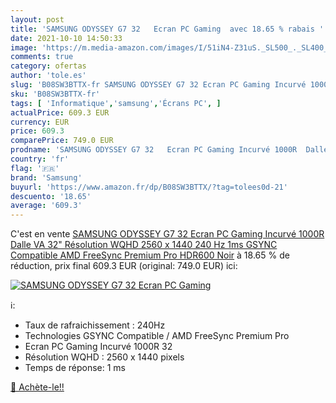 ```yaml
---
layout: post
title: 'SAMSUNG ODYSSEY G7 32   Ecran PC Gaming  avec 18.65 % rabais '
date: 2021-10-10 14:50:33
image: 'https://m.media-amazon.com/images/I/51iN4-Z31uS._SL500_._SL400_.jpg'
comments: true
category: ofertas
author: 'tole.es'
slug: 'B08SW3BTTX-fr SAMSUNG ODYSSEY G7 32 Ecran PC Gaming Incurvé 1000R Dalle...'
sku: 'B08SW3BTTX-fr'
tags: [ 'Informatique','samsung','Écrans PC', ]
actualPrice: 609.3 EUR
currency: EUR
price: 609.3
comparePrice: 749.0 EUR
prodname: 'SAMSUNG ODYSSEY G7 32   Ecran PC Gaming Incurvé 1000R  Dalle VA 32"  Résolution WQHD  2560 x 1440   240 Hz  1ms  GSYNC Compatible  AMD FreeSync Premium Pro  HDR600  Noir'
country: 'fr'
flag: '🇫🇷'
brand: 'Samsung'
buyurl: 'https://www.amazon.fr/dp/B08SW3BTTX/?tag=tolees0d-21'
descuento: '18.65'
average: '609.3'
---
```


C'est en vente [SAMSUNG ODYSSEY G7 32   Ecran PC Gaming Incurvé 1000R  Dalle VA 32"  Résolution WQHD  2560 x 1440   240 Hz  1ms  GSYNC Compatible  AMD FreeSync Premium Pro  HDR600  Noir](https://www.amazon.fr/dp/B08SW3BTTX/?tag=tolees0d-21)  à  18.65 % de réduction, prix final  609.3 EUR (original: 749.0 EUR) ici:

[![SAMSUNG ODYSSEY G7 32   Ecran PC Gaming ](https://m.media-amazon.com/images/I/51iN4-Z31uS._SL500_._SL400_.jpg)](https://www.amazon.fr/dp/B08SW3BTTX/?tag=tolees0d-21)

ℹ️:

- Taux de rafraichissement : 240Hz
- Technologies GSYNC Compatible / AMD FreeSync Premium Pro
- Ecran PC Gaming Incurvé 1000R 32
- Résolution WQHD : 2560 x 1440 pixels
- Temps de réponse: 1 ms

[🛒 Achète-le!!](https://www.amazon.fr/dp/B08SW3BTTX/?tag=tolees0d-21)
